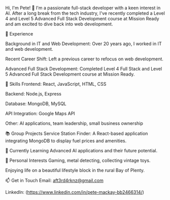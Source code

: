 Hi, I'm Pete! 👋
I'm a passionate full-stack developer with a keen interest in AI. After a long break from the tech industry, I've recently completed a Level 4 and Level 5 Advanced Full Stack Development course at Mission Ready and am excited to dive back into web development.

💼 Experience

Background in IT and Web Development: Over 20 years ago, I worked in IT and web development.

Recent Career Shift: Left a previous career to refocus on web development.

Advanced Full Stack Development: Completed Level 4 Full Stack and Level 5 Advanced Full Stack Development course at Mission Ready.

🔧 Skills
Frontend: React, JavaScript, HTML, CSS

Backend: Node.js, Express

Database: MongoDB, MySQL

API Integration: Google Maps API

Other: AI applications, team leadership, small business ownership

📚 Group Projects
Service Station Finder: A React-based application integrating MongoDB to display fuel prices and amenities.

🌱 Currently Learning
Advanced AI applications and their future potential.

🏡 Personal Interests
Gaming, metal detecting, collecting vintage toys.

Enjoying life on a beautiful lifestyle block in the rural Bay of Plenty.

📫 Get in Touch
Email: aft3rd4rknz@gmail.com

LinkedIn: (https://www.linkedin.com/in/pete-mackay-bb2466314/)


<!--
**AfterdarkNZ/AfterdarkNZ** is a ✨ _special_ ✨ repository because its `README.md` (this file) appears on your GitHub profile.

Here are some ideas to get you started:

- 🔭 I’m currently working on ...
- 🌱 I’m currently learning ...
- 👯 I’m looking to collaborate on ...
- 🤔 I’m looking for help with ...
- 💬 Ask me about ...
- 📫 How to reach me: ...
- 😄 Pronouns: ...
- ⚡ Fun fact: ...
-->
